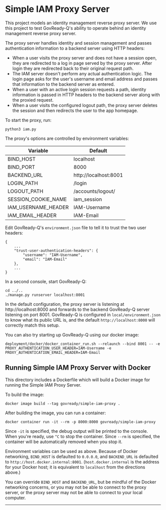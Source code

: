 Simple IAM Proxy Server
=======================

This project models an identity management reverse proxy server. We use this project to test GovReady-Q's
ability to operate behind an identity management reverse proxy server.

The proxy server handles identity and session management and passes authentication information to
a backend server using HTTP headers:

* When a user visits the proxy server and does not have a session open, they are redirected to
  a log in page served by the proxy server. After login they are redirected back to their original
  request path.
* The IAM server doesn't perform any actual authentication logic. The login page asks for the user's username and email address and passes that information to the backend server as entered.
* When a user with an active login session requests a path, identity information is passed in
  HTTP headers to the backend server along with the proxied request.
* When a user visits the configured logout path, the proxy server deletes the session and then
  redirects the user to the app homepage.

To start the proxy, run:

	python3 iam.py

The proxy's options are controlled by environment variables:

| Variable | Default |
| -------- | ------- |
| BIND_HOST | localhost |
| BIND_PORT | 8000 |
| BACKEND_URL | http://localhost:8001 |
| LOGIN_PATH | /login |
| LOGOUT_PATH | /accounts/logout/ |
| SESSION_COOKIE_NAME | iam_session |
| IAM_USERNAME_HEADER | IAM-Username |
| IAM_EMAIL_HEADER | IAM-Email |

Edit GovReady-Q's `environment.json` file to tell it to trust the two user headers:

```
{
	...
	"trust-user-authentication-headers": {
		"username": "IAM-Username",
		"email": "IAM-Email"
	},
	...
}
```

In a second console, start GovReady-Q:

	cd ../..
	./manage.py runserver localhost:8001

In the default configuration, the proxy server is listening at http://localhost:8000 and forwards to the backend GovReady-Q server listening on port 8001. GovReady-Q is configured in `local/environment.json` to know what its public URL is, and the default `http://localhost:8000` will correctly match this setup.

You can also try starting up GovReady-Q using our docker image:

	deployment/docker/docker_container_run.sh --relaunch --bind 8001 -- -e PROXY_AUTHENTICATION_USER_HEADER=IAM-Username -e PROXY_AUTHENTICATION_EMAIL_HEADER=IAM-Email

Running Simple IAM Proxy Server with Docker
---------------------------------------------------------

This directory includes a Dockerfile which will build a Docker image for running the Simple IAM Proxy Server.

To build the image:

	docker image build --tag govready/simple-iam-proxy .

After building the image, you can run a container:

	docker container run -it --rm -p 8000:8000 govready/simple-iam-proxy

Since `-it` is specified, the debug output will be printed to the console.  When you're ready, use `^C` to stop the container.  Since `--rm` is specified, the container will be automatically removed when you stop it.

Environment variables can be used as above.  Because of Docker networking, `BIND_HOST` is defaulted to `0.0.0.0`, and `BACKEND_URL` is defaulted to `http://host.docker.internal:8001`. (`host.docker.internal` is the address for your Docker host; it is equivalent to `localhost` from the directions above.)

You can override `BIND_HOST` and `BACKEND_URL`, but be mindful of the Docker networking concerns, or you may not be able to connect to the proxy server, or the proxy server may not be able to connect to your local computer.

---
